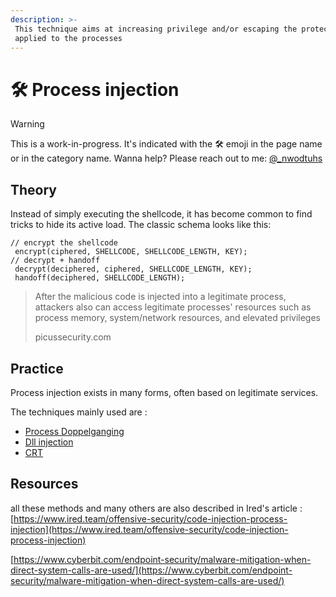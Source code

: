 ```yaml
---
description: >-
 This technique aims at increasing privilege and/or escaping the protections
 applied to the processes
---
```


# 🛠️ Process injection

> [!WARNING]
> This is a work-in-progress. It's indicated with the 🛠️ emoji in the page name or in the category name. Wanna help? Please reach out to me: [@_nwodtuhs](https://twitter.com/_nwodtuhs)

## Theory

Instead of simply executing the shellcode, it has become common to find tricks to hide its active load. The classic schema looks like this:


```
// encrypt the shellcode 
 encrypt(ciphered, SHELLCODE, SHELLCODE_LENGTH, KEY);
// decrypt + handoff 
 decrypt(deciphered, ciphered, SHELLCODE_LENGTH, KEY); 
 handoff(deciphered, SHELLCODE_LENGTH);

```


> After the malicious code is injected into a legitimate process, attackers also can access legitimate processes' resources such as process memory, system/network resources, and elevated privileges 
>
> picussecurity.com

## Practice

Process injection exists in many forms, often based on legitimate services.

The techniques mainly used are : 

* [Process Doppelganging](https://thehackernews.com/2017/12/malware-process-doppelganging.html)
* [Dll injection](https://www.ired.team/offensive-security/code-injection-process-injection/dll-injection)
* [CRT](https://damonmohammadbagher.medium.com/bypassing-anti-virus-by-creating-remote-thread-into-target-process-45f145b2ac7a)

## Resources

all these methods and many others are also described in Ired's article : [https://www.ired.team/offensive-security/code-injection-process-injection](https://www.ired.team/offensive-security/code-injection-process-injection)

[https://www.cyberbit.com/endpoint-security/malware-mitigation-when-direct-system-calls-are-used/](https://www.cyberbit.com/endpoint-security/malware-mitigation-when-direct-system-calls-are-used/)
